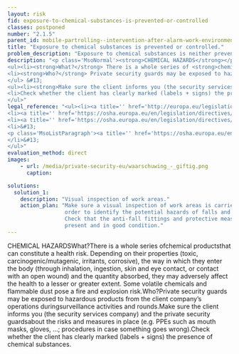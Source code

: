 ```yaml
---
layout: risk
fid: exposure-to-chemical-substances-is-prevented-or-controlled
classes: postponed
number: "2.1.5"
parent_id: mobile-partrolling--intervention-after-alarm-work-environment-site-related
title: "Exposure to chemical substances is prevented or controlled."
problem_description: "Exposure to chemical substances is neither prevented nor controlled."
description: "<p class='MsoNormal'><strong>CHEMICAL HAZARDS</strong></p>&#13;
<ul><li><strong>What?</strong> There is a whole series of <strong>chemical products</strong> that can constitute a health risk. Depending on their properties (toxic, carcinogenic/mutagenic, irritants, corrosive), the way in which they enter the body (through inhalation, ingestion, skin and eye contact, or contact with an open wound) and the quantity absorbed, they may adversely affect the health to a lesser or greater extent. Some volatile chemicals and flammable dust pose a fire and explosion risk. </li>&#13;
<li><strong>Who?</strong> Private security guards may be exposed to hazardous products from the client company’s operations during <strong>surveillance activities and rounds</strong>.</li>&#13;
</ul> &#13;
<ul><li><strong>Make sure the client informs you (the security services company) and the private security guards</strong> about the risks and measures in place (e.g. PPEs such as mouth masks, gloves, ...; procedures in case something goes wrong).</li>&#13;
<li>Check whether the client has clearly marked (labels + signs) the presence of chemical substances.</li>&#13;
</ul>"
legal_reference: "<ul><li><a title='' href='http://europa.eu/legislation_summaries/employment_and_social_policy/health_hygiene_safety_at_work/c11113_en.htm' rel='nofollow' target='_blank'>89/391/CEE Implementing measures to improve the health and safety of workers (framework directive).</a></li>&#13;
<li><a title='' href='https://osha.europa.eu/en/legislation/directives/workplaces-equipment-signs-personal-protective-equipment/osh-directives/2' rel='nofollow' target='_blank'>89/654/EEC Directive on the minimum safety and health requirements for the workplace</a>.</li>&#13;
<li><a title='' href='https://osha.europa.eu/en/legislation/directives/exposure-to-chemical-agents-and-chemical-safety/osh-directives/75' rel='nofollow' target='_blank'>98/24/EC Directive on the protection of the health and safety of workers from the risks related to chemical agents at work.</a></li>&#13;
<li>&#13;
<p class='MsoListParagraph'><a title='' href='https://osha.europa.eu/en/legislation/directives/exposure-to-biological-agents/77' rel='nofollow' target='_blank'>2000/54/EC Directive on the protection of workers from risks related to exposure to biological agents at work.</a></p>&#13;
</li>&#13;
</ul>"
evaluation_method: direct
images:
    - url: /media/private-security-eu/waarschuwing_-_giftig.png
      caption: 

solutions:
  solution_1:
    description: "Visual inspection of work areas."
    action_plan: "Make sure a visual inspection of work areas is carried out in
                  order to identify the potential hazards of falls and slips.
                  Check that the anti-fall fittings and protective measures are
                  present and in good condition."
---
```

CHEMICAL HAZARDSWhat?There is a whole series ofchemical productsthat can
constitute a health risk. Depending on their properties (toxic,
carcinogenic/mutagenic, irritants, corrosive), the way in which they enter the
body (through inhalation, ingestion, skin and eye contact, or contact with an
open wound) and the quantity absorbed, they may adversely affect the health to
a lesser or greater extent. Some volatile chemicals and flammable dust pose a
fire and explosion risk.Who?Private security guards may be exposed to
hazardous products from the client company’s operations duringsurveillance
activities and rounds.Make sure the client informs you (the security services
company) and the private security guardsabout the risks and measures in place
(e.g. PPEs such as mouth masks, gloves, ...; procedures in case something goes
wrong).Check whether the client has clearly marked (labels + signs) the
presence of chemical substances.


